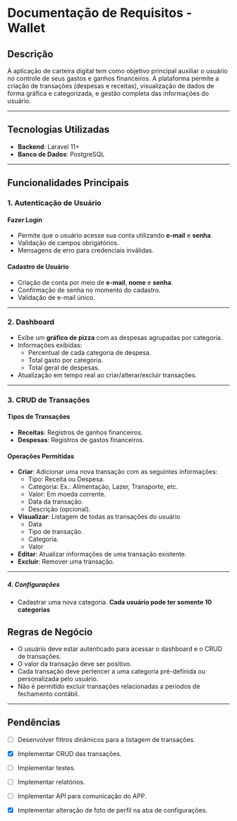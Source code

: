# Documentação de Requisitos - Wallet

## Descrição
A aplicação de carteira digital tem como objetivo principal auxiliar o usuário no controle de seus gastos e ganhos financeiros. A plataforma permite a criação de transações (despesas e receitas), visualização de dados de forma gráfica e categorizada, e gestão completa das informações do usuário.

---

## Tecnologias Utilizadas
- **Backend**: Laravel 11+
- **Banco de Dados**: PostgreSQL

---

## Funcionalidades Principais

### 1. Autenticação de Usuário
#### Fazer Login
- Permite que o usuário acesse sua conta utilizando **e-mail** e **senha**.
- Validação de campos obrigatórios.
- Mensagens de erro para credenciais inválidas.

#### Cadastro de Usuário
- Criação de conta por meio de **e-mail**, **nome** e **senha**.
- Confirmação de senha no momento do cadastro.
- Validação de e-mail único.

---

### 2. Dashboard
- Exibe um **gráfico de pizza** com as despesas agrupadas por categoria.
- Informações exibidas:
  - Percentual de cada categoria de despesa.
  - Total gasto por categoria.
  - Total geral de despesas.
- Atualização em tempo real ao criar/alterar/excluir transações.

---

### 3. CRUD de Transações
#### Tipos de Transações
- **Receitas**: Registros de ganhos financeiros.
- **Despesas**: Registros de gastos financeiros.

#### Operações Permitidas
- **Criar**: Adicionar uma nova transação com as seguintes informações:
  - Tipo: Receita ou Despesa.
  - Categoria: Ex.: Alimentação, Lazer, Transporte, etc.
  - Valor: Em moeda corrente.
  - Data da transação.
  - Descrição (opcional).
- **Visualizar**: Listagem de todas as transações do usuário
  - Data
  - Tipo de transação.
  - Categoria.
  - Valor
- **Editar**: Atualizar informações de uma transação existente.
- **Excluir**: Remover uma transação.

---

##### 4. Configurações
 - Cadastrar uma nova categoria. **Cada usuário pode ter somente 10 categorias**

## Regras de Negócio
- O usuário deve estar autenticado para acessar o dashboard e o CRUD de transações.
- O valor da transação deve ser positivo.
- Cada transação deve pertencer a uma categoria pré-definida ou personalizada pelo usuário.
- Não é permitido excluir transações relacionadas a períodos de fechamento contábil.

---

## Pendências

- [ ] Desenvolver filtros dinâmicos para a listagem de transações.
- [X] Implementar CRUD das transações.
- [ ] Implementar testes.
- [ ] Implementar relatórios.
- [ ] Implementar API para comunicação do APP.
- [X] Implementar alteração de foto de perfil na aba de configurações.

